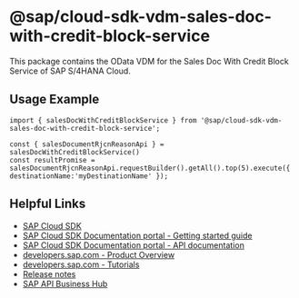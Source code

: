 # @sap/cloud-sdk-vdm-sales-doc-with-credit-block-service

This package contains the OData VDM for the Sales Doc With Credit Block Service of SAP S/4HANA Cloud.

## Usage Example
```
import { salesDocWithCreditBlockService } from '@sap/cloud-sdk-vdm-sales-doc-with-credit-block-service';

const { salesDocumentRjcnReasonApi } = salesDocWithCreditBlockService()
const resultPromise = salesDocumentRjcnReasonApi.requestBuilder().getAll().top(5).execute({ destinationName:'myDestinationName' });

```

## Helpful Links

- [SAP Cloud SDK](https://github.com/SAP/cloud-sdk-js)
- [SAP Cloud SDK Documentation portal - Getting started guide](https://sap.github.io/cloud-sdk/docs/js/getting-started)
- [SAP Cloud SDK Documentation portal - API documentation](https://sap.github.io/cloud-sdk/docs/js/api)
- [developers.sap.com - Product Overview](https://developers.sap.com/topics/cloud-sdk.html)
- [developers.sap.com - Tutorials](https://developers.sap.com/tutorial-navigator.html?tag=software-product:technology-platform/sap-cloud-sdk&tag=tutorial:type/tutorial&tag=programming-tool:javascript)
- [Release notes](https://help.sap.com/doc/2324e9c3b28748a4ae2ad08166d77675/1.0/en-US/js-index.html)
- [SAP API Business Hub](https://api.sap.com/)
